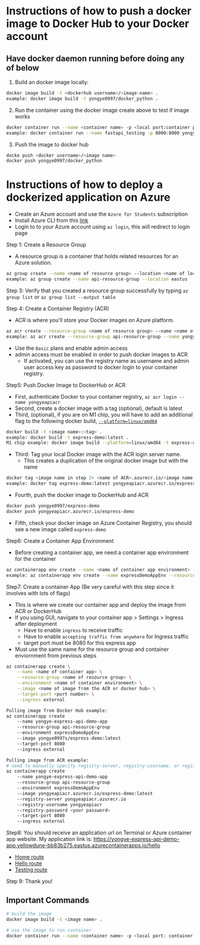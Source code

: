 # Instructions of how to push a docker image to Docker Hub to your Docker account

## Have docker daemon running before doing any of below
1. Build an docker image locally: 
```bash
docker image build -t <dockerhub username>/<image-name> .
example: docker image build -t yongye0997/docker_python .
```

2. Run the container using the docker image create above to test if image works
```bash
docker container run --name <container name> -p <local port:container port> <image name>
example: docker container run --name fastapi_testing -p 8000:8000 yongye0997/docker_python
```

3. Push the image to docker hub
```bash
docke push <docker username>/<image name>
docker push yongye0997/docker_python
```

# Instructions of how to deploy a dockerized application on Azure
- Create an Azure account and use the `Azure for Students` subscription
-  Install Azure CLI from this [link](https://learn.microsoft.com/en-us/cli/azure/install-azure-cli)
- Login to to your Azure account using `az login`, this will redirect to login page

Step 1: Create a Resource Group
- A resource group is a container that holds related resources for an Azure solution.
```bash
az group create --name <name of resource group> --location <name of location>
example: az group create --name api-resource-group --location eastus
```

Step 3: Verify that you created a resource group successfully by typing `az group list` or `az group list --output table`

Step 4: Create a Container Registry (ACR)
-  ACR is where you'll store your Docker images on Azure platform.
```bash
az acr create --resource-group <name of resource group> --name <name of container registry> --sku Basic --admin-enabled true
example: az acr create --resource-group api-resource-group --name yongyeapiacr --sku Basic --admin-enabled true 
```
- Use the `Basic` plans and enable admin access
- admin access must be enabled in order to push docker images to ACR
    - If activated, you can use the registry name as username and admin user access key as password to docker login to your container registry.

Step5: Push Docker Image to DockerHub or ACR
- First, authenticate Docker to your container registry, `az acr login --name yongyeapiacr`
- Second, create a docker image with a tag (optional), default is latest
- Third, (optional), if you are on M1 chip, you will have to add an additional flag to the following docker build, [`--platform=linux/amd64`](https://github.com/docker/for-mac/issues/6356)
```bash
docker build -t <image name>:<tag> .
example: docker build -t express-demo:latest .
M1 chip example: docker image build --platform=linux/amd64 -t express-demo:latest .
```
- Third: Tag your local Docker image with the ACR login server name.
    - This creates a duplication of the original docker image but with the name
```bash
docker tag <image name in step 2> <name of ACR>.azurecr.io/<image name in step 2>
example: docker tag express-demo:latest yongyeapiacr.azurecr.io/express-demo:latest 
```
- Fourth, push the docker image to DockerHub and ACR
```bash
docker push yongye0997/express-demo
docker push yongyeapiacr.azurecr.io/express-demo
```
- Fifth, check your docker image on Azure Container Registry, you should see a new image called `express-demo`

Step6: Create a Container App Environment
- Before creating a container app, we need a container app environment for the container 
```bash
az containerapp env create --name <name of container app environment> --resource-group <name of resource gorup we created in step 1> --location eastus
example: az containerapp env create --name expressDemoAppEnv --resource-group api-resource-group --location eastus
```

Step7: Create a container App (Be very careful with this step since it involves with lots of flags)
- This is where we create our container app and deploy the image from ACR or DockerHub
- If you using GUI, navigate to your container app > Settings > Ingress after deployment
    - Have to enable `ingress` to receive traffic
    - Have to enable `accepting traffic from anywhere` for Ingress traffic
    - target port must be 8080 for this express app
- Must use the same name for the resource group and container enviornment from previous steps
```bash
az containerapp create \
    --name <name of container app> \
    --resource-group <name of resource group> \
    --environment <name of container environment> \
    --image <name of image from the ACR or docker hub> \
    --target-port <port number> \
    --ingress external 

Pulling image from Docker Hub example: 
az containerapp create 
    --name yongye-express-api-demo-app 
    --resource-group api-resource-group 
    --environment expressDemoAppEnv 
    --image yongye0997s/express-demo:latest 
    --target-port 8080 
    --ingress external

Pulling image from ACR example:
# need to manually specify registry-server, registry-username, or registry-password if authentication is required, link: https://github.com/microsoft/azure-container-apps/issues/863#issuecomment-1669564470
az containerapp create 
    --name yongye-express-api-demo-app 
    --resource-group api-resource-group 
    --environment expressDemoAppEnv 
    --image yongyeapiacr.azurecr.io/express-demo:latest 
    --registry-server yongyeapiacr.azurecr.io
    --registry-username yongyeapiacr
    --registry-password <your password>
    --target-port 8080 
    --ingress external
```

Step8: You should receive an application url on Terminal or Azure container app website.
My application link is: https://yongye-express-api-demo-app.yellowdune-bb83b275.eastus.azurecontainerapps.io/hello
- [Home route](https://yongye-express-api-demo-app.yellowdune-bb83b275.eastus.azurecontainerapps.io/)
- [Hello route](https://express-api-container.yellowdune-bb83b275.eastus.azurecontainerapps.io/hello)
- [Testing route](https://express-api-container.yellowdune-bb83b275.eastus.azurecontainerapps.io/testing)

Step 9: Thank you!

## Important Commands
```bash
# build the image
docker image build -t <image name> .

# use the image to run container 
docker container run --name <container name> -p <local port: container port> -d <image name>
```


